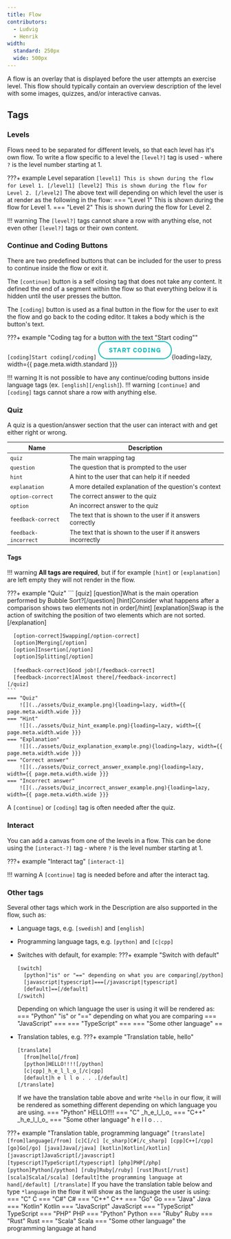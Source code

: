 ```yaml
---
title: Flow
contributors:
  - Ludvig
  - Henrik
width:
  standard: 250px
  wide: 500px
---
```


A flow is an overlay that is displayed before the user attempts an exercise level.
This flow should typically contain an overview description of the level with some images, quizzes, and/or interactive canvas.

## Tags

### Levels

Flows need to be separated for different levels, so that each level has it's own flow.
To write a flow specific to a level the `[level?]` tag is used - where `?` is the level number starting at 1.

???+ example Level separation
    ```
    [level1]
    This is shown during the flow for Level 1.
    [/level1]
    [level2]
    This is shown during the flow for Level 2.
    [/level2]
    ```
    The above text will depending on which level the user is at render as the following in the flow:
    === "Level 1"
        This is shown during the flow for Level 1.
    === "Level 2"
        This is shown during the flow for Level 2.

!!! warning
    The `[level?]` tags cannot share a row with anything else, not even other `[level?]` tags or their own content.
    

### Continue and Coding Buttons

There are two predefined buttons that can be included for the user to press to continue inside the flow or exit it.

The `[continue]` button is a self closing tag that does not take any content.
It defined the end of a segment within the flow so that everything below it is hidden until the user presses the button.

The `[coding]` button is used as a final button in the flow for the user to exit the flow and go back to the coding editor.
It takes a body which is the button's text.

???+ example "Coding tag for a button with the text "Start coding""
    ```
    [coding]Start coding[/coding]
    ```
    ![](../assets/Coding_button_example.png){loading=lazy, width={{ page.meta.width.standard }}}

!!! warning
    It is not possible to have any continue/coding buttons inside language tags (ex. `[english][/english]`).
!!! warning
    `[continue]` and `[coding]` tags cannot share a row with anything else.

### Quiz

A quiz is a question/answer section that the user can interact with and get either right or wrong.

| Name | Description |
|----|----|
| `quiz` | The main wrapping tag |
| `question` | The question that is prompted to the user |
| `hint` | A hint to the user that can help it if needed |
| `explanation` | A more detailed explanation of the question's context |
| `option-correct` | The correct answer to the quiz |
| `option` | An incorrect answer to the quiz |
| `feedback-correct` | The text that is shown to the user if it answers correctly |
| `feedback-incorrect` | The text that is shown to the user if it answers incorrectly |

#### Tags

!!! warning
    **All tags are required**, but if for example `[hint]` or `[explanation]` are left empty they will not render in the flow.

???+ example "Quiz"
    ```
    [quiz]
      [question]What is the main operation performed by Bubble Sort?[/question]
      [hint]Consider what happens after a comparison shows two elements not in order[/hint]
      [explanation]Swap is the action of switching the position of two elements which are not sorted.[/explanation]

      [option-correct]Swapping[/option-correct]
      [option]Merging[/option]
      [option]Insertion[/option]
      [option]Splitting[/option]

      [feedback-correct]Good job![/feedback-correct]
      [feedback-incorrect]Almost there[/feedback-incorrect]
    [/quiz]
    ```
    === "Quiz"
        ![](../assets/Quiz_example.png){loading=lazy, width={{ page.meta.width.wide }}}
    === "Hint"
        ![](../assets/Quiz_hint_example.png){loading=lazy, width={{ page.meta.width.wide }}}
    === "Explanation"
        ![](../assets/Quiz_explanation_example.png){loading=lazy, width={{ page.meta.width.wide }}}
    === "Correct answer"
        ![](../assets/Quiz_correct_answer_example.png){loading=lazy, width={{ page.meta.width.wide }}}
    === "Incorrect answer"
        ![](../assets/Quiz_incorrect_answer_example.png){loading=lazy, width={{ page.meta.width.wide }}}

A `[continue]` or `[coding]` tag is often needed after the quiz.

### Interact

You can add a canvas from one of the levels in a flow.
This can be done using the `[interact-?]` tag - where `?` is the level number starting at 1.

???+ example "Interact tag"
    ```
    [interact-1]
    ```

!!! warning
    A `[continue]` tag is needed before and after the interact tag.


### Other tags

Several other tags which work in the Description are also supported in the flow, such as:

- Language tags, e.g. `[swedish]` and `[english]`

- Programming language tags, e.g. `[python]` and `[c|cpp]`

- Switches with default, for example:
???+ example "Switch with default"
    ```
    [switch]
      [python]"is" or "==" depending on what you are comparing[/python]
      [javascript|typescript]===[/javascript|typescript]
      [default]==[/default]
    [/switch]
    ```
    Depending on which language the user is using it will be rendered as:
    === "Python"
        "is" or "==" depending on what you are comparing
    === "JavaScript"
        ===
    === "TypeScript"
        ===
    === "Some other language"
        ==

- Translation tables, e.g.
???+ example "Translation table, hello"
    ```
    [translate]
      [from]hello[/from]
      [python]HELLO!!!![/python]
      [c|cpp]_h_e_l_l_o_[/c|cpp]
      [default]h e l l o . . .[/default]
    [/translate]
    ```
    If we have the translation table above and write `*hello` in our flow, it will be rendered as something different depending on which language you are using.
    === "Python"
        HELLO!!!!
    === "C"
        \_h\_e\_l\_l\_o\_
    === "C++"
        \_h\_e\_l\_l\_o\_
    === "Some other language"
        h e l l o . . .

???+ example "Translation table, programming language"
    ```
    [translate]
      [from]language[/from]
      [c]C[/c]
      [c_sharp]C#[/c_sharp]
      [cpp]C++[/cpp]
      [go]Go[/go]
      [java]Java[/java]
      [kotlin]Kotlin[/kotlin]
      [javascript]JavaScript[/javascript]
      [typescript]TypeScript[/typescript]
      [php]PHP[/php]
      [python]Python[/python]
      [ruby]Ruby[/ruby]
      [rust]Rust[/rust]
      [scala]Scala[/scala]
      [default]the programming language at hand[/default]
    [/translate]
    ```
    If you have the translation table below and type `*language` in the flow it will show as the language the user is using:
    === "C"
        C
    === "C#"
        C#
    === "C++"
        C++
    === "Go"
        Go
    === "Java"
        Java
    === "Kotlin"
        Kotlin
    === "JavaScript"
        JavaScript
    === "TypeScript"
        TypeScript
    === "PHP"
        PHP
    === "Python"
        Python
    === "Ruby"
        Ruby
    === "Rust"
        Rust
    === "Scala"
        Scala
    === "Some other language"
        the programming language at hand
